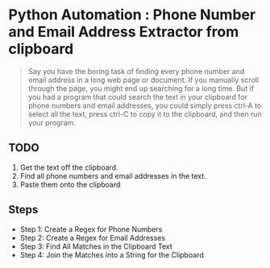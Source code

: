 # Python Automation : Phone Number and Email Address Extractor from clipboard
> Say you have the boring task of finding every phone number and email
address in a long web page or document. If you manually scroll through
the page, you might end up searching for a long time. But if you had a program that 
could search the text in your clipboard for phone numbers and
email addresses, you could simply press ctrl-A to select all the text, press
ctrl-C to copy it to the clipboard, and then run your program.

## TODO
1. Get the text off the clipboard.
2. Find all phone numbers and email addresses in the text.
3. Paste them onto the clipboard

## Steps
 - Step 1: Create a Regex for Phone Numbers
 - Step 2: Create a Regex for Email Addresses
 - Step 3: Find All Matches in the Clipboard Text
 - Step 4: Join the Matches into a String for the Clipboard
